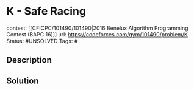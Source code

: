 # K - Safe Racing

contest: [[CFICPC/101490/101490|2016 Benelux Algorithm Programming Contest (BAPC 16)]]
url: https://codeforces.com/gym/101490/problem/K
Status: #UNSOLVED
Tags: #

## Description

## Solution

